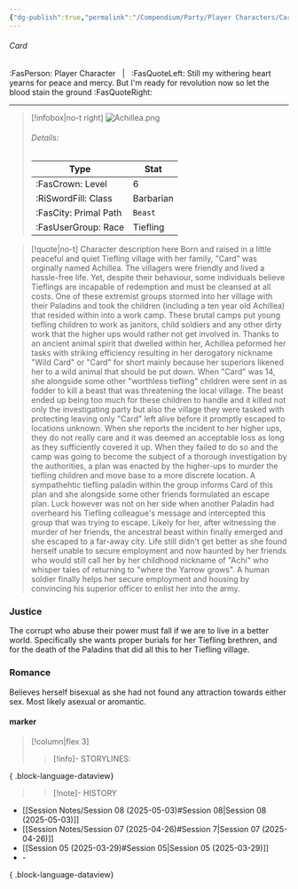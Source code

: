 ```yaml
---
{"dg-publish":true,"permalink":"/Compendium/Party/Player Characters/Card/","tags":["class/barbarian","race/tiefling",null]}
---
```



###### Card
:FasPerson: Player Character &nbsp; | &nbsp; :FasQuoteLeft: Still my withering heart yearns for peace and mercy. But I'm ready for revolution now so let the blood stain the ground :FasQuoteRight:
___
> [!infobox|no-t right]
> ![Achillea.png](/img/user/Assets/Images/Party/Achillea.png)
> ###### Details:
> | Type | Stat |
> | ---- | ---- |
> | :FasCrown: Level   | 6 |
> | :RiSwordFill: Class |  Barbarian|
> | :FasCity: Primal Path |  `Beast`|
> |  :FasUserGroup: Race |  Tiefling|

> [!quote|no-t]
> Character description here
> Born and raised in a little peaceful and quiet Tiefling village with her family, "Card" was orginally named Achillea. The villagers were friendly and lived a hassle-free life. Yet, despite their behaviour, some individuals believe Tieflings are incapable of redemption and must be cleansed at all costs. One of these extremist groups stormed into her village with their Paladins and took the children (including a ten year old Achillea) that resided within into a work camp. These brutal camps put young tiefling children to work as janitors, child soldiers  and any other dirty work that the higher ups would rather not get involved in. Thanks to an ancient animal spirit that dwelled within her,  Achillea peformed her tasks with striking efficiency resulting in her derogatory nickname "Wild Card" or "Card" for short mainly because her superiors likened her to a wild animal that should be put down. 
>When "Card" was 14, she alongside some other "worthless tiefling" children were sent in as fodder to kill a beast that was threatening the local village. The beast ended up being too much for these children to handle and it killed not only the investigating party but also the village they were tasked with protecting leaving only "Card"  left alive before it promptly escaped to locations unknown. When she reports the incident to her higher ups, they do not really care and it was deemed an acceptable loss as long as they sufficiently covered it up. When they failed to do so and the camp was going to become the subject of a thorough investigation by the authorities, a plan was enacted by the higher-ups to murder the tiefling children and move base to a more discrete location. A sympathehtic tiefling paladin within the group informs Card of this plan and she alongside some other friends formulated an escape plan. Luck however was not on her side when another Paladin had overheard his Tiefling colleague's message and intercepted this group that was trying to escape. Likely for her, after witnessing the murder of her friends, the ancestral beast within finally emerged and she escaped to a far-away city.
>Life still didn't get better as she found herself unable to secure employment and now haunted by her friends who would still call her by her childhood nickname of "Achi" who whisper tales of returning to "where the Yarrow grows". A human soldier finally helps her secure employment and housing by convincing his superior officer to enlist her into the army. 

### Justice
The corrupt who abuse their power must fall if we are to live in a better world. Specifically she wants proper burials for her Tiefling brethren, and for the death of the Paladins that did all this to her Tiefling village. 
### Romance
Believes herself bisexual as she had not found any attraction towards either sex. Most likely asexual or aromantic. 
 
#### marker
> [!column|flex 3]
>> [!info]- STORYLINES:

{ .block-language-dataview}
>>[!note]- HISTORY
- [[Session Notes/Session 08 (2025-05-03)#Session 08\|Session 08 (2025-05-03)]]
- [[Session Notes/Session 07 (2025-04-26)#Session 7\|Session 07 (2025-04-26)]]
- [[Session 05 (2025-03-29)#Session 05\|Session 05 (2025-03-29)]]
- \-

{ .block-language-dataview}
